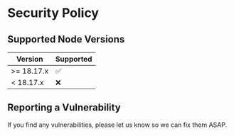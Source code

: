 # Security Policy

## Supported Node Versions

| Version    | Supported          |
| ---------- | ------------------ |
| >= 18.17.x | :white_check_mark: |
| < 18.17.x  | :x:                |

## Reporting a Vulnerability

If you find any vulnerabilities, please let us know so we can fix them ASAP.
